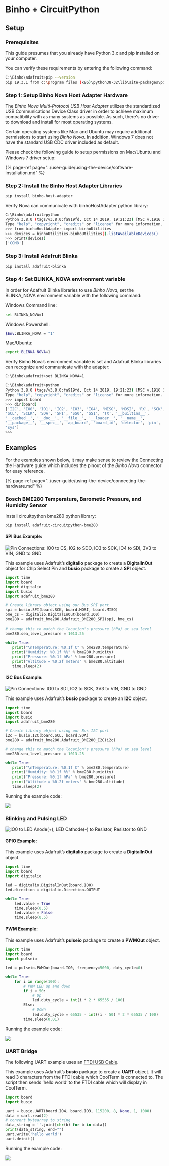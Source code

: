 # Binho + CircuitPython

## **Setup**

### Prerequisites

This guide presumes that you already have Python 3.x and pip installed on your computer.

You can verify these requirements by entering the following command:

```bash
C:\Binho\adafruit>pip --version
pip 19.3.1 from c:\program files (x86)\python38-32\lib\site-packages\pip (python 3.8)
```

### Step 1: Setup Binho Nova Host Adapter Hardware

The _Binho Nova Multi-Protocol USB Host Adapter_ utilizes the standardized USB Communications Device Class driver in order to achieve maximum compatibility with as many systems as possible. As such, there's no driver to download and install for most operating systems. 

Certain operating systems like Mac and Ubuntu may require additional permissions to start using _Binho Nova_. In addition, Windows 7 does not have the standard USB CDC driver included as default. 

Please check the following guide to setup permissions on Mac/Ubuntu and Windows 7 driver setup:

{% page-ref page="../user-guide/using-the-device/software-installation.md" %}

### Step 2: Install the Binho Host Adapter Libraries

```bash
pip install binho-host-adapter
```

Verify Nova can communicate with binhoHostAdapter python library:

```bash
C:\Binho\adafruit>python
Python 3.8.0 (tags/v3.8.0:fa919fd, Oct 14 2019, 19:21:23) [MSC v.1916 32 bit (Intel)] on win32
Type "help", "copyright", "credits" or "license" for more information.
>>> from binhoHostAdapter import binhoUtilities
>>> devices = binhoUtilities.binhoUtilities().listAvailableDevices()
>>> print(devices)
['COM8']
```

### Step 3: Install Adafruit Blinka

```bash
pip install adafruit-blinka
```

### Step 4: Set BLINKA\_NOVA environment variable

In order for Adafruit Blinka libraries to use _Binho Nova_, set the BLINKA\_NOVA environment variable with the following command:

Windows Command line:

```bash
set BLINKA_NOVA=1
```

Windows Powershell:

```bash
$Env:BLINKA_NOVA = "1"
```

Mac/Ubuntu:

```bash
export BLINKA_NOVA=1
```

Verify Binho Nova’s environment variable is set and Adafruit Blinka libraries can recognize and communicate with the adapter:

```bash
C:\Binho\adafruit>set BLINKA_NOVA=1

C:\Binho\adafruit>python
Python 3.8.0 (tags/v3.8.0:fa919fd, Oct 14 2019, 19:21:23) [MSC v.1916 32 bit (Intel)] on win32
Type "help", "copyright", "credits" or "license" for more information.
>>> import board
>>> dir(board)
['I2C', 'IO0', 'IO1', 'IO2', 'IO3', 'IO4', 'MISO', 'MOSI', 'RX', 'SCK',
'SCL', 'SCLK', 'SDA', 'SPI', 'SS0', 'SS1', 'TX', '__builtins__',
'__cached__', '__doc__', '__file__', '__loader__', '__name__',
'__package__', '__spec__', 'ap_board', 'board_id', 'detector', 'pin',
'sys']
>>>
```

## Examples

For the examples shown below, it may make sense to review the Connecting the Hardware guide which includes the pinout of the _Binho Nova_ connector for easy reference.

{% page-ref page="../user-guide/using-the-device/connecting-the-hardware.md" %}

### Bosch BME280 Temperature, Barometic Pressure, and Humidity Sensor

Install circuitpython bme280 python library:

```bash
pip install adafruit-circuitpython-bme280
```

#### SPI Bus Example:

![Pin Connections: IO0 to CS, I02 to SDO, IO3 to SCK, IO4 to SDI, 3V3 to VIN, GND to GND](https://lh5.googleusercontent.com/mfH5PjfhvpUEHfeYQTEVpf5hHrmzLhFE8Wp1z1tehSITd6RCWhmwWruzPs2gehfbcATuAvthX3lKjonOMBq8-m6pIXpj7A24rOeyFttEeI5uju-BV4i7rEc0BAz4FUuD7wB6NZtH)

This example uses Adafruit’s **digitalio** package to create a **DigitalInOut** object for Chip Select Pin and **busio** package to create a **SPI** object.

```python
import time
import board
import digitalio
import busio
import adafruit_bme280

# Create library object using our Bus SPI port
spi = busio.SPI(board.SCK, board.MOSI, board.MISO)
bme_cs = digitalio.DigitalInOut(board.IO0)
bme280 = adafruit_bme280.Adafruit_BME280_SPI(spi, bme_cs)
 
# change this to match the location's pressure (hPa) at sea level
bme280.sea_level_pressure = 1013.25
 
while True:
   print("\nTemperature: %0.1f C" % bme280.temperature)
   print("Humidity: %0.1f %%" % bme280.humidity)
   print("Pressure: %0.1f hPa" % bme280.pressure)
   print("Altitude = %0.2f meters" % bme280.altitude)
   time.sleep(2)
```

#### I2C Bus Example:

![Pin Connections: IO0 to SDI, IO2 to SCK, 3V3 to VIN, GND to GND](https://lh6.googleusercontent.com/4HlSRGApfGKvcUuhNCL_UxqLf6T_5JqAlRyXxUkJ1yYahM3TYn_5tC5a8piux1LIkvJoSNwkNqkBXbLj_NilWrljazSdTTkTCIq2-6nNZG_Dv2K3qLQjvFfr55OVTddSrJhmZX29)

This example uses Adafruit’s **busio** package to create an **I2C** object.

```python
import time
import board
import busio
import adafruit_bme280

# Create library object using our Bus I2C port
i2c = busio.I2C(board.SCL, board.SDA)
bme280 = adafruit_bme280.Adafruit_BME280_I2C(i2c)

# change this to match the location's pressure (hPa) at sea level
bme280.sea_level_pressure = 1013.25

while True:
   print("\nTemperature: %0.1f C" % bme280.temperature)
   print("Humidity: %0.1f %%" % bme280.humidity)
   print("Pressure: %0.1f hPa" % bme280.pressure)
   print("Altitude = %0.2f meters" % bme280.altitude)
   time.sleep(2)
```

Running the example code:

![](https://lh4.googleusercontent.com/W1T9UsdRcsSfsBrJT83ableWiv1L6ixeuJ-Q0KDPNnDt6anJUMvwNsv60NsmTo8Eyc5ZtrH4dVnVMezwm1yZ10yxLjcWSEOPWNB0FzO1_TwjSeI87mA_U8jrm35Bb0WdJtfPkux1)

### Blinking and Pulsing LED

![IO0 to LED Anode\(+\), LED Cathode\(-\) to Resistor, Resistor to GND ](https://lh4.googleusercontent.com/ngqrUuAKwqy3MgCtfkf4WEvyBm5OF6dV8RnUsUc1eOLM-Yq1GCMIpDg6QVAj68WJOAQz1FeNUMsQAglHGzEVigkSK7-LgA00PcqyS0KYemzjpAIbh7zfN9SSJ1epyXRGGR3tZh6W)

#### GPIO Example:

This example uses Adafruit’s **digitalio** package to create a **DigitalInOut** object.

```python
import time
import board
import digitalio

led = digitalio.DigitalInOut(board.IO0)
led.direction = digitalio.Direction.OUTPUT

while True:
    led.value = True
    time.sleep(0.5)
    led.value = False
    time.sleep(0.5)
```

#### PWM Example:

This example uses Adafruit’s **pulseio** package to create a **PWMOut** object.

```python
import time
import board
import pulseio

led = pulseio.PWMOut(board.IO0, frequency=5000, duty_cycle=0)

while True:
    for i in range(100):
        # PWM LED up and down
        if i < 50:
            # Up
            led.duty_cycle = int(i * 2 * 65535 / 100)
        Else:
            # Down
            led.duty_cycle = 65535 - int((i - 50) * 2 * 65535 / 100)        
        time.sleep(0.01)
```

Running the example code:

![](https://lh4.googleusercontent.com/Eqj3rye1GWxHzACyud0Tx1dMelwsaEvrBbp_HBGTPKHOzBh8VfyL2-8KoDTkgt8rQ6Rd1dnK4DAYiP4mZRoP3ZGUujylCjwjGHTp-Yj3b2eM-hVqQcHbGOKFZzVjx3l1-1QqL395)

### UART Bridge

The following UART example uses an [FTDI USB Cable](https://www.adafruit.com/product/70).

This example uses Adafruit’s **busio** package to create a **UART** object. It will read 3 characters from the FTDI cable which CoolTerm is connected to.  The script then sends ‘hello world’ to the FTDI cable which will display in CoolTerm.

```python
import board
import busio

uart = busio.UART(board.IO4, board.IO3, 115200, 8, None, 1, 1000)
data = uart.read(2)
# convert bytearray to string
data_string = ''.join([chr(b) for b in data])
print(data_string, end="")
uart.write('hello world')
uart.deinit()
```

Running the example code:

![](https://lh6.googleusercontent.com/5hjrF_ijMa8hqQFvlbNCvReqTUpKx2AaxpW8Q7esXbOZS-o3KtOvHb1SLQAKdrWdFRAKF8WZhqgHcNCCnCFbr45TPj8sKUj6ke7dfk_fcr23s8Ggb3-U1nWOzDw9XN5qvV-4vFuK)

